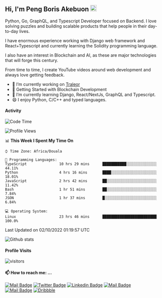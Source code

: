  ## Hi, I'm Peng Boris Akebuon <img src="https://user-images.githubusercontent.com/1303154/88677602-1635ba80-d120-11ea-84d8-d263ba5fc3c0.gif" width="21px" height="21px" alt="hi">

Python, Go, GraphQL, and Typescript Developer focused on Backend. I love solving puzzles and building scalable products that help people in their day-to-day lives.

I have enormous experience working with Django web framework and React+Typescript and currently learning the Solidity programming language.

I also have an interest in Blockchain and AI, as these are major technologies that will forge this century.

From time to time, I create YouTube videos around web development and always love getting feedback.

- 🔭 I’m currently working on [Traleor](https://traleor.com/)
- 📒 Getting Started with Blockchain Development
- 🌱 I’m currently learning Django, React/NextJs, GraphQL and Typescript.
- 😄 I enjoy Python, C/C++ and typed languages.

#### Activity
<!--START_SECTION:waka-->
![Code Time](http://img.shields.io/badge/Code%20Time-2%2C245%20hrs-blue)

![Profile Views](http://img.shields.io/badge/Profile%20Views-2-blue)

📊 **This Week I Spent My Time On** 

```text
⌚︎ Time Zone: Africa/Douala

💬 Programming Languages: 
TypeScript               10 hrs 29 mins      ███████████░░░░░░░░░░░░░░   44.11% 
Python                   4 hrs 16 mins       ████░░░░░░░░░░░░░░░░░░░░░   18.01% 
JavaScript               2 hrs 42 mins       ██░░░░░░░░░░░░░░░░░░░░░░░   11.42% 
Bash                     1 hr 51 mins        ██░░░░░░░░░░░░░░░░░░░░░░░   7.84% 
JSON                     1 hr 37 mins        █░░░░░░░░░░░░░░░░░░░░░░░░   6.84%

💻 Operating System: 
Linux                    23 hrs 46 mins      █████████████████████████   100.0%

```


 Last Updated on 02/10/2022 01:19:57 UTC
<!--END_SECTION:waka-->


![Github stats](https://github-readme-stats.vercel.app/api?username=itzomen&theme=vue&show_icons=true&count_private=true)
 
 #### Profile Visits 

![visitors](https://visitor-badge.glitch.me/badge?page_id=itzomen)

#### 📫 How to reach me: ...

[![Mail Badge](https://img.shields.io/badge/-itzomen-c0392b?style=flat&labelColor=c0392b&logo=gmail&logoColor=white)](mailto:peng.akebuon2468@gmail.com)
[![Twitter Badge](https://img.shields.io/badge/-@itz_omen-1ca0f1?style=flat&labelColor=1ca0f1&logo=twitter&logoColor=white&link=https://twitter.com/itz_omen)](https://twitter.com/itz_omen/) [![Linkedin Badge](https://img.shields.io/badge/-Peng_Boris_Akebuon-0e76a8?style=flat&labelColor=0e76a8&logo=linkedin&logoColor=white)](https://www.linkedin.com/in/peng-boris-akebuon/)
 [![Mail Badge](https://img.shields.io/badge/-Academy_Omen-e74c3c?style=flat&labelColor=e74c3c&logo=youtube&logoColor=white)](https://www.youtube.com/channel/UCknaAfNfqKQDQFnqP2zMA6A)  [![Mail Badge](https://img.shields.io/badge/-@itz_an_omen-5851DB?style=flat&labelColor=5851DB&logo=instagram&logoColor=white)](https://instagram.com/itz_an_omen)  [![Dribbble](https://img.shields.io/badge/-itzomen-ea4c89?style=flat&label&logo=dribbble&logoColor=white)](https://dribbble.com/itzomen)
